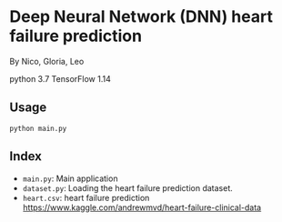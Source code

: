 # Deep Neural Network (DNN) heart failure prediction

By Nico, Gloria, Leo

python 3.7
TensorFlow 1.14

## Usage

`python main.py`

## Index

- `main.py`: Main application
- `dataset.py`: Loading the heart failure prediction dataset.
- `heart.csv`: heart failure prediction https://www.kaggle.com/andrewmvd/heart-failure-clinical-data
